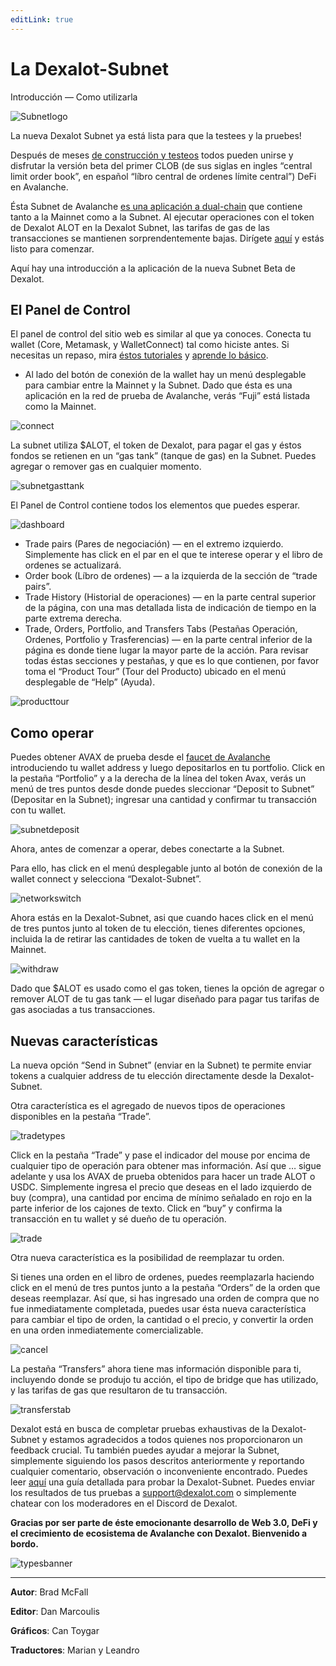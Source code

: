 ```yaml
---
editLink: true
---
```

# La Dexalot-Subnet
Introducción — Como utilizarla

![Subnetlogo](/images/howtouse/Subnetlogo.png)

La nueva Dexalot Subnet ya está lista para que la testees y la pruebes!

Después de meses [de construcción y testeos](https://medium.com/dexalot/testing-p%C3%BAblico-de-la-dexalot-subnet-37e7e9df487b) todos pueden unirse y disfrutar la versión beta del primer CLOB (de sus siglas en ingles “central limit order book”, en español “líbro central de ordenes límite central”) DeFi en Avalanche.

Ésta Subnet de Avalanche [es una aplicación a dual-chain](https://medium.com/dexalot/la-dexalot-subnet-2b8c84a67868) que contiene tanto a la Mainnet como a la Subnet. Al ejecutar operaciones con el token de Dexalot ALOT en la Dexalot Subnet, las tarifas de gas de las transacciones se mantienen sorprendentemente bajas. Dirígete [aquí](https://app.dexalot-test.com/trade) y estás listo para comenzar.

Aquí hay una introducción a la aplicación de la nueva Subnet Beta de Dexalot.

<YouTube id="vRvaswPuMNg" />

## El Panel de Control
El panel de control del sitio web es similar al que ya conoces. Conecta tu wallet (Core, Metamask, y WalletConnect) tal como hiciste antes. Si necesitas un repaso, mira [éstos tutoriales](https://medium.com/dexalot/tagged/dexalot-tutorial) y [aprende lo básico](https://medium.com/dexalot/aprende-lo-b%C3%A1sico-749d29fad69f).

* Al lado del botón de conexión de la wallet hay un menú desplegable para cambiar entre la Mainnet y la Subnet. Dado que ésta es una aplicación en la red de prueba de Avalanche, verás “Fuji” está listada como la Mainnet.

![connect](/images/howtouse/connect.png)

La subnet utiliza $ALOT, el token de Dexalot, para pagar el gas y éstos fondos se retienen en un “gas tank” (tanque de gas) en la Subnet. Puedes agregar o remover gas en cualquier momento.

![subnetgasttank](/images/howtouse/subnetgastank.png)

El Panel de Control contiene todos los elementos que puedes esperar.

![dashboard](/images/howtouse/dashboard.png)

* Trade pairs (Pares de negociación) — en el extremo izquierdo. Simplemente has click en el par en el que te interese operar y el libro de ordenes se actualizará.
* Order book (Líbro de ordenes) — a la izquierda de la sección de “trade pairs”.
* Trade History (Historial de operaciones) — en la parte central superior de la página, con una mas detallada lista de indicación de tiempo en la parte extrema derecha.
* Trade, Orders, Portfolio, and Transfers Tabs (Pestañas Operación, Ordenes, Portfolio y Trasferencias) — en la parte central inferior de la página es donde tiene lugar la mayor parte de la acción. Para revisar todas éstas secciones y pestañas, y que es lo que contienen, por favor toma el “Product Tour” (Tour del Producto) ubicado en el menú desplegable de “Help” (Ayuda).

![producttour](/images/howtouse/producttour.png)

## Como operar
Puedes obtener AVAX de prueba desde el [faucet de Avalanche](https://faucet.avax.network/) introduciendo tu wallet address y luego depositarlos en tu portfolio.
Click en la pestaña “Portfolio” y a la derecha de la línea del token Avax, verás un menú de tres puntos desde donde puedes sleccionar “Deposit to Subnet” (Depositar en la Subnet); ingresar una cantidad y confirmar tu transacción con tu wallet.

![subnetdeposit](/images/howtouse/subnetdeposit.png)

Ahora, antes de comenzar a operar, debes conectarte a la Subnet.

Para ello, has click en el menú desplegable junto al botón de conexión de la wallet connect y selecciona “Dexalot-Subnet”.

![networkswitch](/images/howtouse/networkswitch.png)

Ahora estás en la Dexalot-Subnet, asi que cuando haces click en el menú de tres puntos junto al token de tu elección, tienes diferentes opciones, incluida la de retirar las cantidades de token de vuelta a tu wallet en la Mainnet.

![withdraw](/images/howtouse/withdraw.png)

Dado que $ALOT es usado como el gas token, tienes la opción de agregar o remover ALOT de tu gas tank — el lugar diseñado para pagar tus tarifas de gas asociadas a tus transacciones.

## Nuevas características

La nueva opción “Send in Subnet” (enviar en la Subnet) te permite enviar tokens a cualquier address de tu elección directamente desde la Dexalot-Subnet.

Otra característica es el agregado de nuevos tipos de operaciones disponibles en la pestaña “Trade”.

![tradetypes](/images/howtouse/tradetypes.png)

Click en la pestaña “Trade” y pase el indicador del mouse por encima de cualquier tipo de operación para obtener mas información.
Así que … sigue adelante y usa los AVAX de prueba obtenidos para hacer un trade ALOT o USDC. Simplemente ingresa el precio que deseas en el lado izquierdo de buy (compra), una cantidad por encima de mínimo señalado en rojo en la parte inferior de los cajones de texto. Click en “buy” y confirma la transacción en tu wallet y sé dueño de tu operación.

![trade](/images/howtouse/trade.png)

Otra nueva característica es la posibilidad de reemplazar tu orden.

Si tienes una orden en el libro de ordenes, puedes reemplazarla haciendo click en el menú de tres puntos junto a la pestaña “Orders” de la orden que deseas reemplazar. Así que, si has ingresado una orden de compra que no fue inmediatamente completada, puedes usar ésta nueva característica para cambiar el tipo de orden, la cantidad o el precio, y convertir la orden en una orden inmediatemente comercializable.

![cancel](/images/howtouse/cancel.png)

La pestaña “Transfers” ahora tiene mas información disponible para ti, incluyendo donde se produjo tu acción, el tipo de bridge que has utilizado, y las tarifas de gas que resultaron de tu transacción.

![transferstab](/images/howtouse/transferstab.png)

Dexalot está en busca de completar pruebas exhaustivas de la Dexalot-Subnet y estamos agradecidos a todos quienes nos proporcionaron un feedback crucial. Tu también puedes ayudar a mejorar la Subnet, simplemente siguiendo los pasos descritos anteriormente y reportando cualquier comentario, observación o inconveniente encontrado. Puedes leer [aquí](https://medium.com/dexalot/testing-p%C3%BAblico-de-la-dexalot-subnet-37e7e9df487b) una guía detallada para probar la Dexalot-Subnet. Puedes enviar los resultados de tus pruebas a [support@dexalot.com](support@dexalot.com) o simplemente chatear con los moderadores en el Discord de Dexalot.

**Gracias por ser parte de éste emocionante desarrollo de Web 3.0, DeFi y el crecimiento de ecosistema de Avalanche con Dexalot. Bienvenido a bordo.**

![typesbanner](/images/howtouse/typesbanner.png)

---

**Autor**: Brad McFall

**Editor**: Dan Marcoulis

**Gráficos**: Can Toygar

**Traductores**: Marian y Leandro
